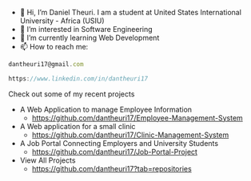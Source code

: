 - 👋 Hi, I’m Daniel Theuri. I am a student at United States International University - Africa (USIU)
- 👀 I’m interested in Software Engineering
- 🌱 I’m currently learning Web Development
- 📫 How to reach me:

```jsx
dantheuri17@gmail.com
```

```jsx
https://www.linkedin.com/in/dantheuri17
```

Check out some of my recent projects

- A Web Application to manage Employee Information
    - https://github.com/dantheuri17/Employee-Management-System
- A Web application for a small clinic
    - https://github.com/dantheuri17/Clinic-Management-System
- A Job Portal Connecting Employers and University Students
    - https://github.com/dantheuri17/Job-Portal-Project
- View All Projects
    - https://github.com/dantheuri17?tab=repositories



<!---
dantheuri17/dantheuri17 is a ✨ special ✨ repository because its `README.md` (this file) appears on your GitHub profile.
You can click the Preview link to take a look at your changes.
--->
